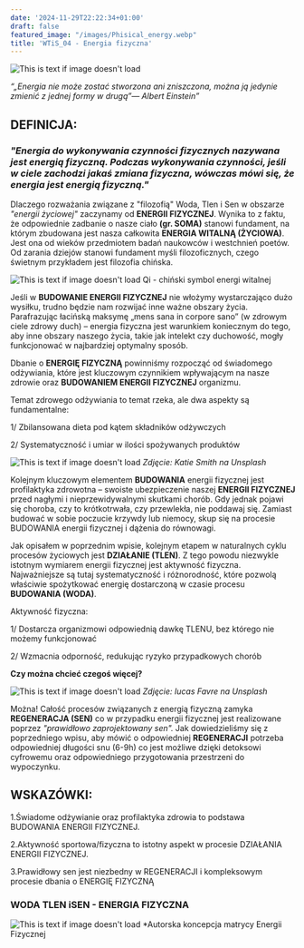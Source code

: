 ```yaml
---
date: '2024-11-29T22:22:34+01:00'
draft: false
featured_image: "/images/Phisical_energy.webp"
title: 'WTiS_04 - Energia fizyczna'
---
```

![This is text if image doesn't load](/images/EF2.png "nazwa")

*“„Energia nie może zostać stworzona ani zniszczona, można ją jedynie zmienić z jednej formy w drugą”— Albert Einstein”*

## **DEFINICJA:**

### *"Energia do wykonywania czynności fizycznych nazywana jest energią fizyczną. Podczas wykonywania czynności, jeśli w ciele zachodzi jakaś zmiana fizyczna, wówczas mówi się, że energia jest energią fizyczną."*

Dlaczego rozważania związane z "filozofią" Woda, Tlen i Sen w obszarze *"energii życiowej"* zaczynamy od **ENERGII FIZYCZNEJ**. Wynika to z faktu, że odpowiednie zadbanie o nasze ciało **(gr. SOMA)** stanowi fundament, na którym zbudowana jest nasza całkowita **ENERGIA WITALNĄ (ŻYCIOWA)**. Jest ona od wieków przedmiotem badań naukowców i westchnień poetów. Od zarania dziejów stanowi fundament myśli filozoficznych, czego świetnym przykładem jest filozofia chińska.

![This is text if image doesn't load](/images/Qi.png "nazwa")
Qi - chiński symbol energi witalnej

Jeśli w **BUDOWANIE ENERGII FIZYCZNEJ** nie włożymy wystarczająco dużo wysiłku, trudno będzie nam rozwijać inne ważne obszary życia. Parafrazując łacińską maksymę „mens sana in corpore sano” (w zdrowym ciele zdrowy duch) – energia fizyczna jest warunkiem koniecznym do tego, aby inne obszary naszego życia, takie jak intelekt czy duchowość, mogły funkcjonować w najbardziej optymalny sposób.

Dbanie o **ENERGIĘ FIZYCZNĄ** powinniśmy rozpocząć od świadomego odżywiania, które jest kluczowym czynnikiem wpływającym na nasze zdrowie oraz **BUDOWANIEM ENERGII FIZYCZNEJ** organizmu. 

Temat zdrowego odżywiania to temat rzeka, ale dwa aspekty są fundamentalne:

1/ Zbilansowana dieta pod kątem składników odżywczych

2/ Systematyczność i umiar w ilości spożywanych produktów

![This is text if image doesn't load](/images/wtis04_odzywianie.jpg "nazwa")
*Zdjęcie: Katie Smith na Unsplash*


Kolejnym kluczowym elementem **BUDOWANIA** energii fizycznej jest profilaktyka zdrowotna – swoiste ubezpieczenie naszej **ENERGII FIZYCZNEJ** przed nagłymi i nieprzewidywalnymi skutkami chorób. Gdy jednak pojawi się choroba, czy to krótkotrwała, czy przewlekła, nie poddawaj się. Zamiast budować w sobie poczucie krzywdy lub niemocy, skup się na procesie BUDOWANIA energii fizycznej i dążenia do równowagi.

Jak opisałem w poprzednim wpisie, kolejnym etapem w naturalnych cyklu procesów życiowych jest **DZIAŁANIE (TLEN)**. Z tego powodu niezwykle istotnym wymiarem energii fizycznej jest aktywność fizyczna. Najważniejsze są tutaj systematyczność i różnorodność, które pozwolą właściwie spożytkować energię dostarczoną w czasie procesu **BUDOWANIA (WODA)**. 

Aktywność fizyczna:

1/ Dostarcza organizmowi odpowiednią dawkę TLENU, bez którego nie możemy funkcjonować

2/ Wzmacnia odporność, redukując ryzyko przypadkowych chorób

**Czy można chcieć czegoś więcej?**

![This is text if image doesn't load](/images/Phisical_energy.webp "nazwa")
*Zdjęcie: Iucas Favre na Unsplash*

 Można! Całość procesów związanych z energią fizyczną zamyka **REGENERACJA (SEN)** co w przypadku energii fizycznej jest realizowane poprzez *"prawidłowo zaprojektowany sen".* Jak dowiedzieliśmy się z poprzedniego wpisu, aby mówić o odpowiedniej **REGENERACJI** potrzeba odpowiedniej długości snu (6-9h) co jest możliwe dzięki detoksowi cyfrowemu oraz odpowiedniego przygotowania przestrzeni do wypoczynku.

## **WSKAZÓWKI:**

1.Świadome odżywianie oraz profilaktyka zdrowia to podstawa BUDOWANIA ENERGII FIZYCZNEJ. 

2.Aktywność sportowa/fizyczna to istotny aspekt w procesie DZIAŁANIA ENERGII FIZYCZNEJ.

3.Prawidłowy sen jest niezbedny w REGENERACJI i kompleksowym procesie dbania o ENERGIĘ FIZYCZNĄ

### **WODA TLEN iSEN - ENERGIA FIZYCZNA**

![This is text if image doesn't load](/images/wtis04_matryca_EF.jpg "nazwa")
*Autorska koncepcja matrycy Energii Fizycznej


